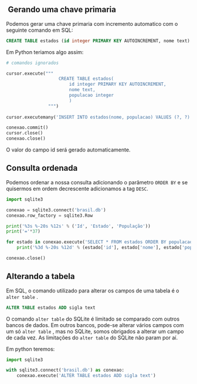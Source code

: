 ##  Gerando uma chave primaria

Podemos gerar uma chave primaria com incremento automatico com o seguinte comando em SQL:

```SQL
CREATE TABLE estados (id integer PRIMARY KEY AUTOINCREMENT, nome text)
```

Em Python teriamos algo assim:

```python
# comandos ignorados

cursor.execute("""
                    CREATE TABLE estados(
                        id integer PRIMARY KEY AUTOINCREMENT,
                        nome text,
                        populacao integer
                        ) 
                """)
                
cursor.executemany('INSERT INTO estados(nome, populacao) VALUES (?, ?)', dados)

conexao.commit()
cursor.close()
conexao.close()
```

O valor do campo id será gerado automaticamente.

## Consulta ordenada

Podemos ordenar a nossa consulta adicionando o parâmetro `ORDER BY` e se quisermos em ordem decrescente adicionamos a tag `DESC`.

```python
import sqlite3

conexao = sqlite3.connect('brasil.db')
conexao.row_factory = sqlite3.Row

print('%3s %-20s %12s' % ('Id', 'Estado', 'População'))
print('='*37)

for estado in conexao.execute('SELECT * FROM estados ORDER BY populacao DESC'): #
    print('%3d %-20s %12d' % (estado['id'], estado['nome'], estado['populacao']))

conexao.close()
```

## Alterando a tabela

Em SQL, o comando utilizado para alterar os campos de uma tabela é o `alter table` .

```sql
ALTER TABLE estados ADD sigla text
```

O comando `alter table` do SQLite é limitado se comparado com outros bancos de dados. Em outros bancos, pode-se alterar vários campos com um só `alter table` , mas no SQLite, somos obrigados a alterar um campo de cada vez. As limitações do `alter table` do SQLite não param por aí.

Em python teremos:

```python
import sqlite3

with sqlite3.connect('brasil.db') as conexao:
    conexao.execute('ALTER TABLE estados ADD sigla text')
```